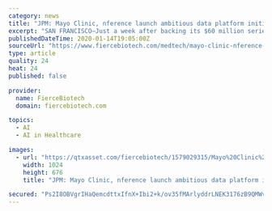 ```yaml
---
category: news
title: "JPM: Mayo Clinic, nference launch ambitious data platform initiative"
excerpt: "SAN FRANCISCO—Just a week after backing its $60 million series B round, the Mayo Clinic has tapped healthcare data analytics firm nference to build out an artificial-intelligence-powered ... patients with different therapy regimens."
publishedDateTime: 2020-01-14T19:05:00Z
sourceUrl: "https://www.fiercebiotech.com/medtech/mayo-clinic-nference-launch-ambitious-data-platform-initiative"
type: article
quality: 24
heat: 24
published: false

provider:
  name: FierceBiotech
  domain: fiercebiotech.com

topics:
  - AI
  - AI in Healthcare

images:
  - url: "https://qtxasset.com/fiercebiotech/1579029315/Mayo%20Clinic%20logo.jpg/Mayo%20Clinic%20logo.jpg?zeuFZJqMnJOZAQC7kYHU_MBbpFiVJKNp"
    width: 1024
    height: 676
    title: "JPM: Mayo Clinic, nference launch ambitious data platform initiative"

secured: "Ps2I8OBVgrIHaQemcdttxIfnX+Ibi2+k/ov35fMArlyddrLNEK3176zB9QMWvlsGwsCGD9vd7YFV3u99mbB2tA/yBuxXQDuZROS/qgw95yKSXQ05I0iZDTZeRI9RdXz/xy/yYuNg5RkpgqPYLAF2larvq7YFzDAkj2Hbx5wKzFiMxEx9WY2jpSWkbrGBbuRe9SoNKwkq6aO0v6xonsxkRxN7FkpXaetBrWkmlbWk2TDBh/nt4ZzZEwll//JH01TLkI+wCRRJWqAxYr/lhH3YtqajkgK+50RzZZMysXtqsE9VCf/ZgLw0zszwvS83KRR6i0O0mu/T06UClHc0zL61zt9F5XkN26sZYaeHZxJyi+6giKZd2gB+6qbs5+RxLvJ94Hss48ERlXpzd54LwGK5J/msJAcaC/VW7O9q2F+8Gt7HTNQMdDBL5UX4K0LgJcah4NVbIfCVSXGGnH7ih0NrmA==;P3eWIPo6ff0fbGAMlEPX9Q=="
---
```


